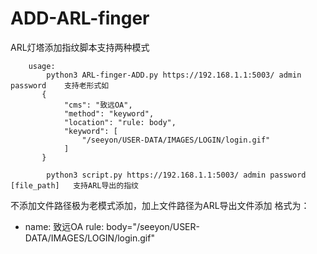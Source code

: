 # ADD-ARL-finger
ARL灯塔添加指纹脚本支持两种模式
```
    usage:
        python3 ARL-finger-ADD.py https://192.168.1.1:5003/ admin password    支持老形式如
       {
            "cms": "致远OA",
            "method": "keyword",
            "location": "rule: body",
            "keyword": [
                "/seeyon/USER-DATA/IMAGES/LOGIN/login.gif"
            ]
       }

        python3 script.py https://192.168.1.1:5003/ admin password [file_path]   支持ARL导出的指纹
```
不添加文件路径极为老模式添加，加上文件路径为ARL导出文件添加
格式为：
- name: 致远OA
  rule: body="/seeyon/USER-DATA/IMAGES/LOGIN/login.gif"
